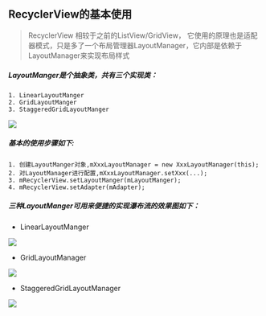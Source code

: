 ## RecyclerView的基本使用
>RecyclerView 相较于之前的ListView/GridView，
 它使用的原理也是适配器模式，只是多了一个布局管理器LayoutManager，它内部是依赖于LayoutManager来实现布局样式

##### LayoutManger是个抽象类，共有三个实现类：

	1. LinearLayoutManger
	2. GridLayoutManger
	3. StaggeredGridLayoutManger

![](http://i.imgur.com/NDusQz1.png)

##### 基本的使用步骤如下:
	1. 创建LayoutManger对象,mXxxLayoutManager = new XxxLayoutManager(this);
	2. 对LayoutManager进行配置,mXxxLayoutManager.setXxx(...);
	3. mRecyclerView.setLayoutManger(mLayoutManger);
	4. mRecyclerView.setAdapter(mAdapter);

##### 三种LayoutManger可用来便捷的实现瀑布流的效果图如下：

* LinearLayoutManger

![](http://i.imgur.com/ReSvdEQ.png)

* GridLayoutManager

![](http://i.imgur.com/4aQkRiw.png) 

* StaggeredGridLayoutManager

![](http://i.imgur.com/Q24QD3L.png)
